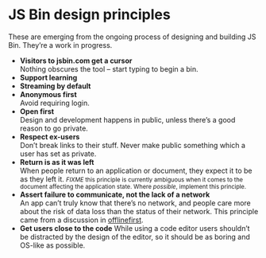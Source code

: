 # JS Bin design principles

These are emerging from the ongoing process of designing and building JS Bin. They’re a work in progress.

- **Visitors to jsbin.com get a cursor**  
  Nothing obscures the tool – start typing to begin a bin.
- **Support learning**
- **Streaming by default**
- **Anonymous first**  
  Avoid requiring login.
- **Open first**  
  Design and development happens in public, unless there’s a good reason to go private.
- **Respect ex-users**  
  Don’t break links to their stuff. Never make public something which a user has set as private.
- **Return is as it was left**  
  When people return to an application or document, they expect it to be as they left it.
  <small>*FIXME* this principle is currently ambiguous when it comes to the document affecting the application state. Where *possible*, implement this principle.</small>
- **Assert failure to communicate, not the lack of a network**  
  An app can’t truly know that there’s no network, and people care more about the risk of data loss than the status of their network. This principle came from a discussion in [offlinefirst](https://github.com/offlinefirst/research/issues/10#issuecomment-34654691).
- **Get users close to the code**
  While using a code editor users shouldn’t be distracted by the design of the editor, so it should be as boring and OS-like as possible.
